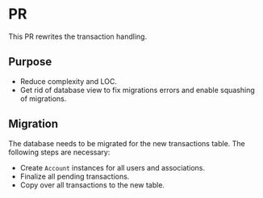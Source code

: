 # PR

This PR rewrites the transaction handling.

## Purpose

- Reduce complexity and LOC.
- Get rid of database view to fix migrations errors and enable squashing of migrations.

## Migration

The database needs to be migrated for the new transactions table.
The following steps are necessary:

* Create `Account` instances for all users and associations.
* Finalize all pending transactions.
* Copy over all transactions to the new table.